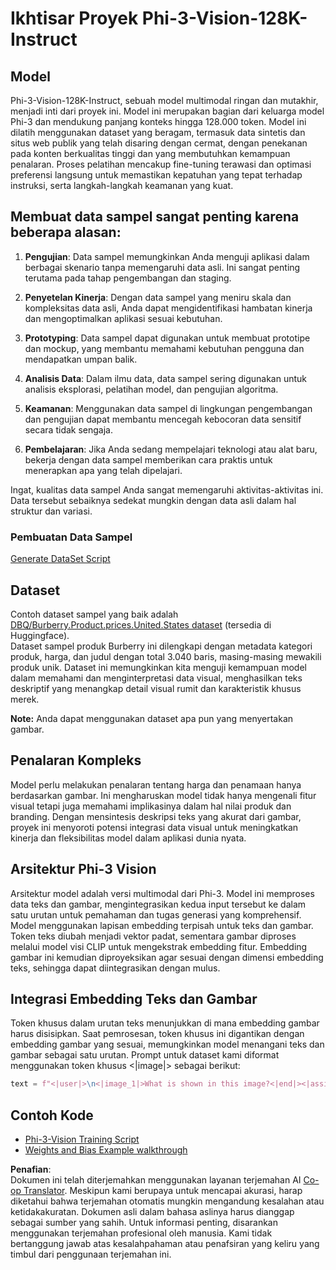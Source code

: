 <!--
CO_OP_TRANSLATOR_METADATA:
{
  "original_hash": "e0a07fd2a30fe2af30b1373df207a5bf",
  "translation_date": "2025-07-17T08:12:31+00:00",
  "source_file": "md/03.FineTuning/FineTuning_Phi-3-visionWandB.md",
  "language_code": "id"
}
-->
# Ikhtisar Proyek Phi-3-Vision-128K-Instruct

## Model

Phi-3-Vision-128K-Instruct, sebuah model multimodal ringan dan mutakhir, menjadi inti dari proyek ini. Model ini merupakan bagian dari keluarga model Phi-3 dan mendukung panjang konteks hingga 128.000 token. Model ini dilatih menggunakan dataset yang beragam, termasuk data sintetis dan situs web publik yang telah disaring dengan cermat, dengan penekanan pada konten berkualitas tinggi dan yang membutuhkan kemampuan penalaran. Proses pelatihan mencakup fine-tuning terawasi dan optimasi preferensi langsung untuk memastikan kepatuhan yang tepat terhadap instruksi, serta langkah-langkah keamanan yang kuat.

## Membuat data sampel sangat penting karena beberapa alasan:

1. **Pengujian**: Data sampel memungkinkan Anda menguji aplikasi dalam berbagai skenario tanpa memengaruhi data asli. Ini sangat penting terutama pada tahap pengembangan dan staging.

2. **Penyetelan Kinerja**: Dengan data sampel yang meniru skala dan kompleksitas data asli, Anda dapat mengidentifikasi hambatan kinerja dan mengoptimalkan aplikasi sesuai kebutuhan.

3. **Prototyping**: Data sampel dapat digunakan untuk membuat prototipe dan mockup, yang membantu memahami kebutuhan pengguna dan mendapatkan umpan balik.

4. **Analisis Data**: Dalam ilmu data, data sampel sering digunakan untuk analisis eksplorasi, pelatihan model, dan pengujian algoritma.

5. **Keamanan**: Menggunakan data sampel di lingkungan pengembangan dan pengujian dapat membantu mencegah kebocoran data sensitif secara tidak sengaja.

6. **Pembelajaran**: Jika Anda sedang mempelajari teknologi atau alat baru, bekerja dengan data sampel memberikan cara praktis untuk menerapkan apa yang telah dipelajari.

Ingat, kualitas data sampel Anda sangat memengaruhi aktivitas-aktivitas ini. Data tersebut sebaiknya sedekat mungkin dengan data asli dalam hal struktur dan variasi.

### Pembuatan Data Sampel
[Generate DataSet Script](./CreatingSampleData.md)

## Dataset

Contoh dataset sampel yang baik adalah [DBQ/Burberry.Product.prices.United.States dataset](https://huggingface.co/datasets/DBQ/Burberry.Product.prices.United.States) (tersedia di Huggingface).  
Dataset sampel produk Burberry ini dilengkapi dengan metadata kategori produk, harga, dan judul dengan total 3.040 baris, masing-masing mewakili produk unik. Dataset ini memungkinkan kita menguji kemampuan model dalam memahami dan menginterpretasi data visual, menghasilkan teks deskriptif yang menangkap detail visual rumit dan karakteristik khusus merek.

**Note:** Anda dapat menggunakan dataset apa pun yang menyertakan gambar.

## Penalaran Kompleks

Model perlu melakukan penalaran tentang harga dan penamaan hanya berdasarkan gambar. Ini mengharuskan model tidak hanya mengenali fitur visual tetapi juga memahami implikasinya dalam hal nilai produk dan branding. Dengan mensintesis deskripsi teks yang akurat dari gambar, proyek ini menyoroti potensi integrasi data visual untuk meningkatkan kinerja dan fleksibilitas model dalam aplikasi dunia nyata.

## Arsitektur Phi-3 Vision

Arsitektur model adalah versi multimodal dari Phi-3. Model ini memproses data teks dan gambar, mengintegrasikan kedua input tersebut ke dalam satu urutan untuk pemahaman dan tugas generasi yang komprehensif. Model menggunakan lapisan embedding terpisah untuk teks dan gambar. Token teks diubah menjadi vektor padat, sementara gambar diproses melalui model visi CLIP untuk mengekstrak embedding fitur. Embedding gambar ini kemudian diproyeksikan agar sesuai dengan dimensi embedding teks, sehingga dapat diintegrasikan dengan mulus.

## Integrasi Embedding Teks dan Gambar

Token khusus dalam urutan teks menunjukkan di mana embedding gambar harus disisipkan. Saat pemrosesan, token khusus ini digantikan dengan embedding gambar yang sesuai, memungkinkan model menangani teks dan gambar sebagai satu urutan. Prompt untuk dataset kami diformat menggunakan token khusus <|image|> sebagai berikut:

```python
text = f"<|user|>\n<|image_1|>What is shown in this image?<|end|><|assistant|>\nProduct: {row['title']}, Category: {row['category3_code']}, Full Price: {row['full_price']}<|end|>"
```

## Contoh Kode
- [Phi-3-Vision Training Script](../../../../code/03.Finetuning/Phi-3-vision-Trainingscript.py)
- [Weights and Bias Example walkthrough](https://wandb.ai/byyoung3/mlnews3/reports/How-to-fine-tune-Phi-3-vision-on-a-custom-dataset--Vmlldzo4MTEzMTg3)

**Penafian**:  
Dokumen ini telah diterjemahkan menggunakan layanan terjemahan AI [Co-op Translator](https://github.com/Azure/co-op-translator). Meskipun kami berupaya untuk mencapai akurasi, harap diketahui bahwa terjemahan otomatis mungkin mengandung kesalahan atau ketidakakuratan. Dokumen asli dalam bahasa aslinya harus dianggap sebagai sumber yang sahih. Untuk informasi penting, disarankan menggunakan terjemahan profesional oleh manusia. Kami tidak bertanggung jawab atas kesalahpahaman atau penafsiran yang keliru yang timbul dari penggunaan terjemahan ini.